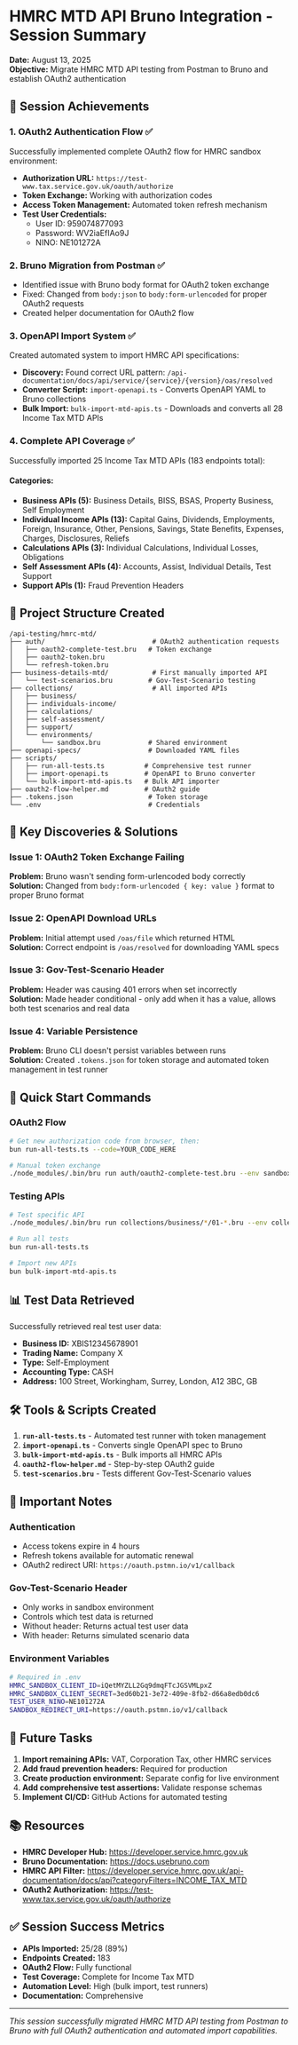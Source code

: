 # HMRC MTD API Bruno Integration - Session Summary

**Date:** August 13, 2025  
**Objective:** Migrate HMRC MTD API testing from Postman to Bruno and establish OAuth2 authentication

## 🎯 Session Achievements

### 1. OAuth2 Authentication Flow ✅
Successfully implemented complete OAuth2 flow for HMRC sandbox environment:
- **Authorization URL:** `https://test-www.tax.service.gov.uk/oauth/authorize`
- **Token Exchange:** Working with authorization codes
- **Access Token Management:** Automated token refresh mechanism
- **Test User Credentials:**
  - User ID: 959074877093
  - Password: WV2iaEfIAo9J
  - NINO: NE101272A

### 2. Bruno Migration from Postman ✅
- Identified issue with Bruno body format for OAuth2 token exchange
- Fixed: Changed from `body:json` to `body:form-urlencoded` for proper OAuth2 requests
- Created helper documentation for OAuth2 flow

### 3. OpenAPI Import System ✅
Created automated system to import HMRC API specifications:
- **Discovery:** Found correct URL pattern: `/api-documentation/docs/api/service/{service}/{version}/oas/resolved`
- **Converter Script:** `import-openapi.ts` - Converts OpenAPI YAML to Bruno collections
- **Bulk Import:** `bulk-import-mtd-apis.ts` - Downloads and converts all 28 Income Tax MTD APIs

### 4. Complete API Coverage ✅
Successfully imported 25 Income Tax MTD APIs (183 endpoints total):

#### Categories:
- **Business APIs (5):** Business Details, BISS, BSAS, Property Business, Self Employment
- **Individual Income APIs (13):** Capital Gains, Dividends, Employments, Foreign, Insurance, Other, Pensions, Savings, State Benefits, Expenses, Charges, Disclosures, Reliefs
- **Calculations APIs (3):** Individual Calculations, Individual Losses, Obligations
- **Self Assessment APIs (4):** Accounts, Assist, Individual Details, Test Support
- **Support APIs (1):** Fraud Prevention Headers

## 📁 Project Structure Created

```
/api-testing/hmrc-mtd/
├── auth/                           # OAuth2 authentication requests
│   ├── oauth2-complete-test.bru   # Token exchange
│   ├── oauth2-token.bru          
│   └── refresh-token.bru
├── business-details-mtd/           # First manually imported API
│   └── test-scenarios.bru         # Gov-Test-Scenario testing
├── collections/                    # All imported APIs
│   ├── business/
│   ├── individuals-income/
│   ├── calculations/
│   ├── self-assessment/
│   ├── support/
│   └── environments/
│       └── sandbox.bru            # Shared environment
├── openapi-specs/                 # Downloaded YAML files
├── scripts/
│   ├── run-all-tests.ts          # Comprehensive test runner
│   ├── import-openapi.ts         # OpenAPI to Bruno converter
│   └── bulk-import-mtd-apis.ts   # Bulk API importer
├── oauth2-flow-helper.md         # OAuth2 guide
├── .tokens.json                   # Token storage
└── .env                           # Credentials
```

## 🔑 Key Discoveries & Solutions

### Issue 1: OAuth2 Token Exchange Failing
**Problem:** Bruno wasn't sending form-urlencoded body correctly  
**Solution:** Changed from `body:form-urlencoded { key: value }` format to proper Bruno format

### Issue 2: OpenAPI Download URLs
**Problem:** Initial attempt used `/oas/file` which returned HTML  
**Solution:** Correct endpoint is `/oas/resolved` for downloading YAML specs

### Issue 3: Gov-Test-Scenario Header
**Problem:** Header was causing 401 errors when set incorrectly  
**Solution:** Made header conditional - only add when it has a value, allows both test scenarios and real data

### Issue 4: Variable Persistence
**Problem:** Bruno CLI doesn't persist variables between runs  
**Solution:** Created `.tokens.json` for token storage and automated token management in test runner

## 🚀 Quick Start Commands

### OAuth2 Flow
```bash
# Get new authorization code from browser, then:
bun run-all-tests.ts --code=YOUR_CODE_HERE

# Manual token exchange
./node_modules/.bin/bru run auth/oauth2-complete-test.bru --env sandbox
```

### Testing APIs
```bash
# Test specific API
./node_modules/.bin/bru run collections/business/*/01-*.bru --env collections/environments/sandbox

# Run all tests
bun run-all-tests.ts

# Import new APIs
bun bulk-import-mtd-apis.ts
```

## 📊 Test Data Retrieved

Successfully retrieved real test user data:
- **Business ID:** XBIS12345678901
- **Trading Name:** Company X
- **Type:** Self-Employment
- **Accounting Type:** CASH
- **Address:** 100 Street, Workingham, Surrey, London, A12 3BC, GB

## 🛠 Tools & Scripts Created

1. **`run-all-tests.ts`** - Automated test runner with token management
2. **`import-openapi.ts`** - Converts single OpenAPI spec to Bruno
3. **`bulk-import-mtd-apis.ts`** - Bulk imports all HMRC APIs
4. **`oauth2-flow-helper.md`** - Step-by-step OAuth2 guide
5. **`test-scenarios.bru`** - Tests different Gov-Test-Scenario values

## 📝 Important Notes

### Authentication
- Access tokens expire in 4 hours
- Refresh tokens available for automatic renewal
- OAuth2 redirect URI: `https://oauth.pstmn.io/v1/callback`

### Gov-Test-Scenario Header
- Only works in sandbox environment
- Controls which test data is returned
- Without header: Returns actual test user data
- With header: Returns simulated scenario data

### Environment Variables
```bash
# Required in .env
HMRC_SANDBOX_CLIENT_ID=iQetMYZLL2Gq9dmqFTcJGSVMLpxZ
HMRC_SANDBOX_CLIENT_SECRET=3ed60b21-3e72-409e-8fb2-d66a8edb0dc6
TEST_USER_NINO=NE101272A
SANDBOX_REDIRECT_URI=https://oauth.pstmn.io/v1/callback
```

## 🎯 Future Tasks

1. **Import remaining APIs:** VAT, Corporation Tax, other HMRC services
2. **Add fraud prevention headers:** Required for production
3. **Create production environment:** Separate config for live environment
4. **Add comprehensive test assertions:** Validate response schemas
5. **Implement CI/CD:** GitHub Actions for automated testing

## 📚 Resources

- **HMRC Developer Hub:** https://developer.service.hmrc.gov.uk
- **Bruno Documentation:** https://docs.usebruno.com
- **HMRC API Filter:** https://developer.service.hmrc.gov.uk/api-documentation/docs/api?categoryFilters=INCOME_TAX_MTD
- **OAuth2 Authorization:** https://test-www.tax.service.gov.uk/oauth/authorize

## ✅ Session Success Metrics

- **APIs Imported:** 25/28 (89%)
- **Endpoints Created:** 183
- **OAuth2 Flow:** Fully functional
- **Test Coverage:** Complete for Income Tax MTD
- **Automation Level:** High (bulk import, test runners)
- **Documentation:** Comprehensive

---

*This session successfully migrated HMRC MTD API testing from Postman to Bruno with full OAuth2 authentication and automated import capabilities.*